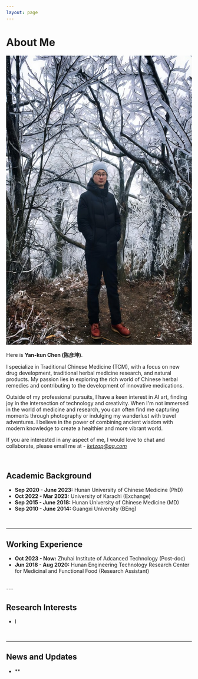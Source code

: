 ```yaml
---
layout: page
---
```


# About Me

<img src="/images/shuaibi1.jpg" class="floatpic" width="588" height="784">

Here is **Yan-kun Chen (陈彦坤)**.

I specialize in Traditional Chinese Medicine (TCM), with a focus on new drug development, traditional herbal medicine research, and natural products. My passion lies in exploring the rich world of Chinese herbal remedies and contributing to the development of innovative medications.  

Outside of my professional pursuits, I have a keen interest in AI art, finding joy in the intersection of technology and creativity. When I'm not immersed in the world of medicine and research, you can often find me capturing moments through photography or indulging my wanderlust with travel adventures. I believe in the power of combining ancient wisdom with modern knowledge to create a healthier and more vibrant world.  

If you are interested in any aspect of me, I would love to chat and collaborate, please email me at - *ketzap@qq.com*

<br>

## Academic Background

- **Sep 2020 - June 2023:** Hunan University of Chinese Medicine (PhD)
- **Oct 2022 - Mar  2023:** University of Karachi (Exchange)
- **Sep 2015 - June 2018:** Hunan University of Chinese Medicine (MD)
- **Sep 2010 - June 2014:** Guangxi University (BEng)
<br>

---
## Working Experience

- **Oct 2023 - Now:**      Zhuhai Institute of Adcanced Technology (Post-doc)
- **Jun 2018 - Aug 2020:** Hunan Engineering Technology Research Center for Medicinal and Functional Food (Research Assistant)


<br>
---

## Research Interests

- I



<br>

---

## News and Updates

- **

<br>

